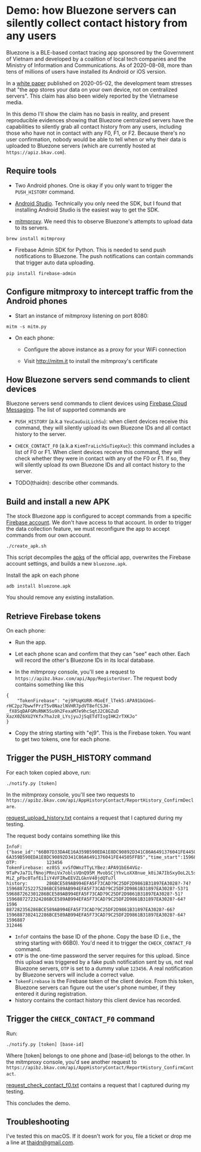 # Demo: how Bluezone servers can silently collect contact history from any users

Bluezone is a BLE-based contact tracing app sponsored by the Government of
Vietnam and developed by a coalition of local tech companies and the Ministry of
Information and Communications. As of 2020-08-08, more than tens of millions of
users have installed its Android or iOS version.

In a [white paper](https://github.com/BluezoneGlobal/documents/blob/master/Bluezone_White_paper_EN.pdf) published on 2020-05-02, the development team stresses that "the app stores your
data on your own device, not on centralized servers". This claim has also been
widely reported by the Vietnamese media.

In this demo I'll show the claim has no basis in reality, and present
reproducible evidences showing that Bluezone centralized servers have the
capabilities to silently grab all contact history from any users, including
those who have not in contact with any F0, F1, or F2. Because there's no user
confirmation, nobody would be able to tell when or why their data is uploaded
to Bluezone servers (which are currently hosted at `https://apiz.bkav.com`).

## Require tools

* Two Android phones. One is okay if you only want to trigger the `PUSH_HISTORY`
command.

* [Android Studio](https://developer.android.com/studio/releases). Technically
you only need the SDK, but I found that installing Android Studio is the easiest
way to get the SDK.

* [mitmproxy](https://mitmproxy.org/). We need this to observe Bluezone's attempts
to upload data to its servers.

```
brew install mitmproxy
```

* Firebase Admin SDK for Python. This is needed to send push notifications to
Bluezone. The push notifications can contain commands that trigger auto data
uploading.

```
pip install firebase-admin
```

## Configure mitmproxy to intercept traffic from the Android phones

* Start an instance of mitmproxy listening on port 8080:

```
mitm -s mitm.py
```

* On each phone:

  - Configure the above instance as a proxy for your WiFi connection

  - Visit http://mitm.it to install the mitmproxy's certificate

## How Bluezone servers send commands to client devices

Bluezone servers send commands to client devices using
[Firebase Cloud Messaging](https://firebase.google.com/docs/cloud-messaging).
The list of supported commands are

* `PUSH_HISTORY` (a.k.a `YeuCauGuiLichSu`): when client devices receive this
command, they will silently upload its own Bluezone IDs and all contact history
to the server.

* `CHECK_CONTACT_F0` (a.k.a `KiemTraLichSuTiepXuc`): this command includes
a list of F0 or F1. When client devices receive this command, they will check
whether they were in contact with any of the F0 or F1. If so, they will silently
upload its own Bluezone IDs and all contact history to the server.

* TODO(thaidn): describe other commands.

## Build and install a new APK

The stock Bluezone app is configured to accept commands from a specific
[Firebase account](https://github.com/BluezoneGlobal/bluezone-app/blob/master/android/google-services.json).
We don't have access to that account. In order to trigger the data collection
feature, we must reconfigure the app to accept commands from our own account.

```
./create_apk.sh
```

This script decompiles the [apks](apks) of the official app, overwrites the
Firebase account settings, and builds a new `bluezone.apk`.

Install the apk on each phone

```
adb install bluezone.apk
```

You should remove any existing installation.

## Retrieve Firebase tokens

On each phone:

* Run the app.

* Let each phone scan and confirm that they can "see" each other. Each will record
the other's Bluezone IDs in its local database.

* In the mitmproxy console, you'll see a request to
`https://apibz.bkav.com/api/App/RegisterUser`. The request body contains
something like this

```
{
    "TokenFirebase": "ej9PUqKURR-MGoEf_lTek5:APA91bGUeG-rHC2pz7bwwfPrzT5v0NazlNVHR7pdVT8efCSJH-_fX8SqDAFGMsRNK5Su9h2FexaM7e9hcSqtJ2C8GZuD
XazX0Z6XU2YKfx7haJz8_LYsjyuJjSqETdTIsgIHK2rTXKJo"
}
```

* Copy the string starting with "ej9". This is the Firebase token. You want to
get two tokens, one for each phone.

## Trigger the PUSH_HISTORY command

For each token copied above, run:

```
./notify.py [token]
```

In the mitmproxy console, you'll see two requests to
`https://apibz.bkav.com/api/AppHistoryContact/ReportHistory_ConfirmDeclare`.

[request_upload_history.txt](request_upload_history.txt) contains a request
that I captured during my testing.

The request body contains something like this

```
InfoF:         {"base_id":"66B07D33DA4E16A359B590EDA1E8DC90892D341C86A6491376041FE44505FFB5","time":1596844800,"daily_key":"66B07D33DA4E1
6A359B590EDA1E8DC90892D341C86A6491376041FE44505FFB5","time_start":1596844800}
OTP:           123456
TokenFirebase: ez8SS_xvSfOWnzTTyLYBez:APA91bE64VGz-9TaPvJa7ILfNnojPRniVx7oblsVQnQ95M_MvobSCjYhvLoXX8nue_k0iJA7IbSxyOoL2L5sgETTjH_f9jzZ8kV
MiZ_pFbc0TafEiIiY4VFIRwEEVZLGknV40jdQTu7l
history:       286BCE589AB994EFA5F73CAD?9C25DF2D9861B31897EA3028?-74?1596887252275286BCE589AB994EFA5F73CAD?9C25DF2D9861B31897EA3028?-53?1
596887262301286BCE589AB994EFA5F73CAD?9C25DF2D9861B31897EA3028?-51?1596887272324286BCE589AB994EFA5F73CAD?9C25DF2D9861B31897EA3028?-64?1596
887282356286BCE589AB994EFA5F73CAD?9C25DF2D9861B31897EA3028?-66?1596887302412286BCE589AB994EFA5F73CAD?9C25DF2D9861B31897EA3028?-64?1596887
312446
```

* `InfoF` contains the base ID of the phone. Copy the base ID (i.e., the string
starting with 66B0). You'd need it to trigger the `CHECK_CONTACT_F0` command.
* `OTP` is the one-time password the server requires for this upload. Since
this upload was triggered by a fake push notification sent by us, not real
Bluezone servers, `OTP` is set to a dummy value `123456`. A real notification
by Bluezone servers will include a correct value.
* `TokenFirebase` is the Firebase token of the client device. From this token,
Bluezone servers can figure out the user's phone number, if they entered it during
registration.
* history contains the contact history this client device has recorded.


## Trigger the `CHECK_CONTACT_F0` command

Run:

```
./notify.py [token] [base-id]
```

Where [token] belongs to one phone and [base-id] belongs to the other. In the
mitmproxy console, you'd see another request to `https://apibz.bkav.com/api/AppHistoryContact/ReportHistory_ConfirmContact`.

[request_check_contact_f0.txt](request_check_contact_f0.txt) contains a request
that I captured during my testing.

This concludes the demo.

## Troubleshooting

I've tested this on macOS. If it doesn't work for you, file a ticket or drop
me a line at thaidn@gmail.com.

